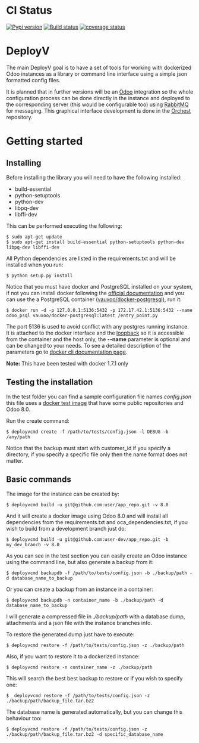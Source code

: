 CI Status
===

[![Pypi version](https://img.shields.io/pypi/v/deployv.svg)](https://pypi.python.org/pypi/deployv)
[![Build status](https://git.vauxoo.com/vauxoo/deployv/badges/master/build.svg)](https://git.vauxoo.com/vauxoo/deployv/commits/master)
[![coverage status](https://git.vauxoo.com/vauxoo/deployv/badges/master/coverage.svg)](https://git.vauxoo.com/vauxoo/deployv/commits/master)

DeployV
===

The main DeployV goal is to have a set of tools for working with dockerized Odoo instances as a library or command line
interface using a simple json formatted config files.

It is planned that in further versions will be an [Odoo](https://www.odoo.com) integration so the whole configuration
process can be done directly in the instance and deployed to the corresponding server (this would be configurable too)
using [RabbitMQ](https://www.rabbitmq.com/) for messaging. This graphical interface development is done in 
the [Orchest](https://github.com/Vauxoo/orchest) repository.


Getting started
===

## Installing

Before installing the library you will need to have the following installed:

* build-essential
* python-setuptools
* python-dev
* libpq-dev
* libffi-dev

This can be performed executing the following:

    $ sudo apt-get update 
    $ sudo apt-get install build-essential python-setuptools python-dev libpq-dev libffi-dev

All Python dependencies are listed in the requirements.txt and will be installed when you run:
    
    $ python setup.py install
    
Notice that you must have docker and PostgreSQL installed on your system, if not you can install docker following the
[official documentation](https://docs.docker.com/installation/ubuntulinux) and you can use the a PostgreSQL container 
([vauxoo/docker-postgresql](https://hub.docker.com/r/vauxoo/docker-postgresql/)), run it:

    $ docker run -d -p 127.0.0.1:5136:5432 -p 172.17.42.1:5136:5432 --name odoo_psql vauxoo/docker-postgresql:latest /entry_point.py
    
The port 5136 is used to avoid conflict with any postgres running instance. It is attached to the docker interface and
the [loopback](http://www.tldp.org/LDP/nag/node66.html) so it is accessible from the container and the host only,
the **--name** parameter is optional and can be changed to your needs. To see a detailed description of the parameters
go to [docker cli documentation page](https://docs.docker.com/reference/commandline/cli/).

**Note:** This have been tested with docker 1.7.1 only

## Testing the installation

In the test folder you can find a sample configuration file names *config.json* this file uses a 
[docker test image](https://hub.docker.com/r/vauxoo/odoo80-test/) that have some public repositories and Odoo 8.0.

Run the create command:

    $ deployvcmd create -f /path/to/tests/config.json -l DEBUG -b /any/path
    
Notice that the backup must start with customer_id if you specify a directory, if you specify a specific file only then
the name format does not matter.

## Basic commands

The image for the instance can be created by:

    $ deployvcmd build -u git@github.com:user/app_repo.git -v 8.0

And it will create a docker image using Odoo 8.0 and will install all dependencies from the requirements.txt and oca_dependencies.txt, if you wish to build from
a development branch just do:

    $ deployvcmd build -u git@github.com:user-dev/app_repo.git -b my_dev_branch -v 8.0  
   
As you can see in the test section you can easily create an Odoo instance using the command line, but also generate
a backup from it:

    $ deployvcmd backupdb -f /path/to/tests/config.json -b ./backup/path -d database_name_to_backup
    
Or you can create a backup from an instance in a container:

    $ deployvcmd backupdb -n container_name -b ./backup/path -d database_name_to_backup

I will generate a compressed file in *./backup/path* with a database dump, attachments and a json file with the
instance branches info.

To restore the generated dump just have to execute:

    $ deployvcmd restore -f /path/to/tests/config.json -z ./backup/path

Also, if you want to restore it to a dockerized instance:

    $ deployvcmd restore -n container_name -z ./backup/path

This will search the best best backup to restore or if you wish to specify one:

    $  deployvcmd restore -f /path/to/tests/config.json -z ./backup/path/backup_file.tar.bz2

The database name is generated automatically, but you can change this behaviour too:

    $ deployvcmd restore -f /path/to/tests/config.json -z ./backup/path/backup_file.tar.bz2 -d specific_database_name


 
